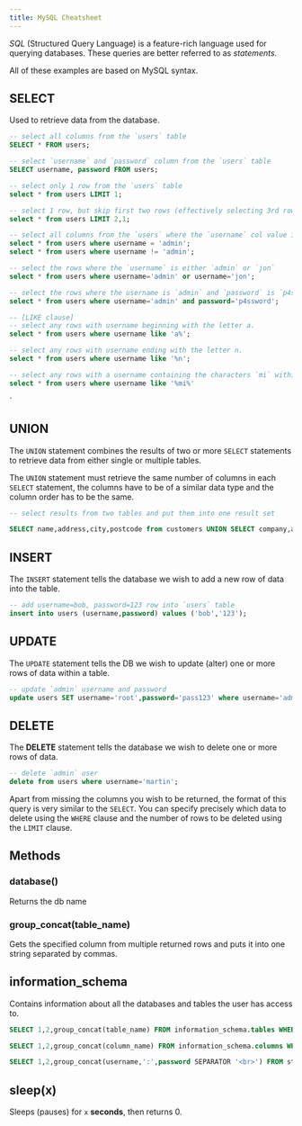 ```yaml
---
title: MySQL Cheatsheet
---
```


_SQL_ (Structured Query Language) is a feature-rich language used for querying databases. These queries are better referred to as _statements_.

All of these examples are based on MySQL syntax.

## SELECT

Used to retrieve data from the database.

```sql
-- select all columns from the `users` table
SELECT * FROM users;

-- select `username` and `password` column from the `users` table
SELECT username, password FROM users;

-- select only 1 row from the `users` table
select * from users LIMIT 1;

-- select 1 row, but skip first two rows (effectively selecting 3rd row)
select * from users LIMIT 2,1;

-- select all columns from the `users` where the `username` col value is/is not `admin`
select * from users where username = 'admin';
select * from users where username != 'admin';

-- select the rows where the `username` is either `admin` or `jon`
select * from users where username='admin' or username='jon';

-- select the rows where the username is `admin` and `password` is `p4ssword`
select * from users where username='admin' and password='p4ssword';

-- [LIKE clause]
-- select any rows with username beginning with the letter a.
select * from users where username like 'a%';

-- select any rows with username ending with the letter n.
select * from users where username like '%n';

-- select any rows with a username containing the characters `mi` within them.
select * from users where username like '%mi%'

```

`

## UNION

The `UNION` statement combines the results of two or more `SELECT` statements to retrieve data from either single or multiple tables.

The `UNION` statement must retrieve the same number of columns in each `SELECT` statement, the columns have to be of a similar data type and the column order has to be the same.

```sql
-- select results from two tables and put them into one result set

SELECT name,address,city,postcode from customers UNION SELECT company,address,city,postcode from suppliers;

```

## INSERT

The `INSERT` statement tells the database we wish to add a new row of data into the table.

```sql
-- add username=bob, password=123 row into `users` table
insert into users (username,password) values ('bob','123');
```

## UPDATE

The `UPDATE` statement tells the DB we wish to update (alter) one or more rows of data within a table.

```sql
-- update `admin` username and password
update users SET username='root',password='pass123' where username='admin';
```

## DELETE

The **DELETE** statement tells the database we wish to delete one or more rows of data.

```sql
-- delete `admin` user
delete from users where username='martin';
```

Apart from missing the columns you wish to be returned, the format of this query is very similar to the `SELECT`. You can specify precisely which data to delete using the `WHERE` clause and the number of rows to be deleted using the `LIMIT` clause.

## Methods

### database()

Returns the db name

### group_concat(table_name)

Gets the specified column from multiple returned rows and puts it into one string separated by commas.

## information_schema

Contains information about all the databases and tables the user has access to.

```sql
SELECT 1,2,group_concat(table_name) FROM information_schema.tables WHERE table_schema = 'sqli_one'

SELECT 1,2,group_concat(column_name) FROM information_schema.columns WHERE table_name = 'staff_users'

SELECT 1,2,group_concat(username,':',password SEPARATOR '<br>') FROM staff_users
```

## sleep(x)

Sleeps (pauses) for `x` **seconds**, then returns 0.
